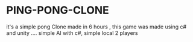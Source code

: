 # PING-PONG-CLONE
it's a simple pong Clone made in 6 hours ,
this game was made using c# and unity .... 
simple AI with c#, simple local 2 players

